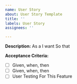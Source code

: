 ```yaml
---
name: User Story
about: User Story Template
title: ''
labels: User Story
assignees: ''

---
```


**Description:**
As a
I want
So that

**Acceptance Criteria:**
- [ ] Given, when, then
- [ ] Given, when, then
- [ ] User Testing For This Feature
